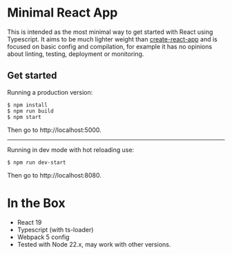 # Minimal React App

This is intended as the most minimal way to get started with React using Typescript. It aims to be much lighter weight than [create-react-app][] and is focused on basic config and compilation, for example it has no opinions about linting, testing, deployment or monitoring.

## Get started

Running a production version:

```
$ npm install
$ npm run build
$ npm start
```

Then go to http://localhost:5000.

---

Running in dev mode with hot reloading use:

```
$ npm run dev-start
```

Then go to http://localhost:8080.

# In the Box

* React 19
* Typescript (with ts-loader)
* Webpack 5 config
* Tested with Node 22.x, may work with other versions.

[create-react-app]:https://github.com/facebook/create-react-app
